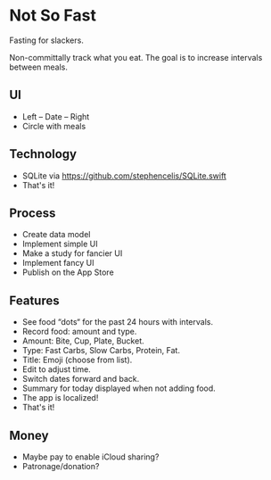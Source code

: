 # Not So Fast

Fasting for slackers.

Non-committally track what you eat. The goal is to increase intervals between
meals.

## UI

* Left – Date – Right
* Circle with meals

## Technology

* SQLite via https://github.com/stephencelis/SQLite.swift
* That's it!

## Process

* Create data model
* Implement simple UI
* Make a study for fancier UI
* Implement fancy UI
* Publish on the App Store

## Features

* See food “dots“ for the past 24 hours with intervals.
* Record food: amount and type.
* Amount: Bite, Cup, Plate, Bucket.
* Type: Fast Carbs, Slow Carbs, Protein, Fat.
* Title: Emoji (choose from list).
* Edit to adjust time.
* Switch dates forward and back.
* Summary for today displayed when not adding food.
* The app is localized!
* That's it!

## Money

* Maybe pay to enable iCloud sharing?
* Patronage/donation?
